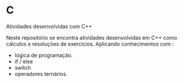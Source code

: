 # C
Atividades desenvolvidas com C++ 

Neste repositório se encontra atividades desenvolvidas em C++ como cálculos e resoluções de exercícios.
Aplicando conhecimentos com :
 - lógica de programação. 
 - if / else 
 - switch 
 - operadores ternários.

